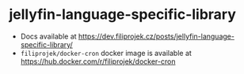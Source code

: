 # jellyfin-language-specific-library
- Docs available at https://dev.filiprojek.cz/posts/jellyfin-language-specific-library/
- `filiprojek/docker-cron` docker image is available at https://hub.docker.com/r/filiprojek/docker-cron
